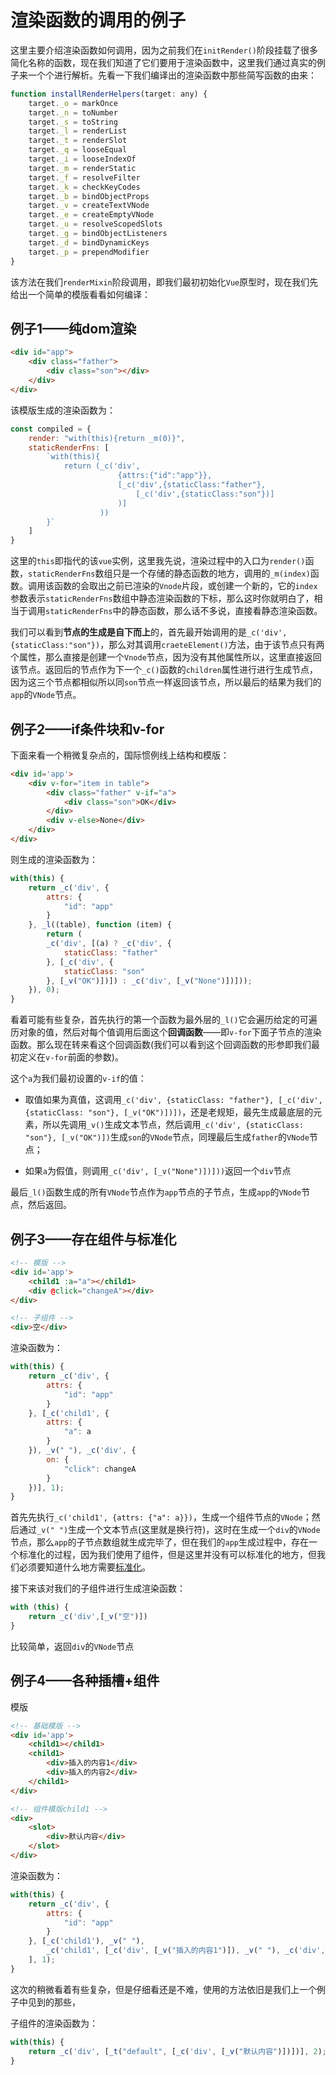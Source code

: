 # 渲染函数的调用的例子

这里主要介绍渲染函数如何调用，因为之前我们在`initRender()`阶段挂载了很多简化名称的函数，现在我们知道了它们要用于渲染函数中，这里我们通过真实的例子来一个个进行解析。先看一下我们编译出的渲染函数中那些简写函数的由来：

```js
function installRenderHelpers(target: any) {
    target._o = markOnce
    target._n = toNumber
    target._s = toString
    target._l = renderList
    target._t = renderSlot
    target._q = looseEqual
    target._i = looseIndexOf
    target._m = renderStatic
    target._f = resolveFilter
    target._k = checkKeyCodes
    target._b = bindObjectProps
    target._v = createTextVNode
    target._e = createEmptyVNode
    target._u = resolveScopedSlots
    target._g = bindObjectListeners
    target._d = bindDynamicKeys
    target._p = prependModifier
}
```

该方法在我们`renderMixin`阶段调用，即我们最初初始化`Vue`原型时，现在我们先给出一个简单的模版看看如何编译：

## 例子1——纯dom渲染

```html
<div id="app">
    <div class="father">
        <div class="son"></div>
    </div>
</div>
```

该模版生成的渲染函数为：

```js
const compiled = {
    render: "with(this){return _m(0)}",
    staticRenderFns: [
        `with(this){
            return (_c('div',
                        {attrs:{"id":"app"}},
                        [_c('div',{staticClass:"father"},
                            [_c('div',{staticClass:"son"})]
                        )]
                    ))
        }`
    ]
}
```

这里的`this`即指代的该`vue`实例，这里我先说，渲染过程中的入口为`render()`函数，`staticRenderFns`数组只是一个存储的静态函数的地方，调用的`_m(index)`函数。调用该函数的会取出之前已渲染的`Vnode`片段，或创建一个新的，它的`index`参数表示`staticRenderFns`数组中静态渲染函数的下标，那么这时你就明白了，相当于调用`staticRenderFns`中的静态函数，那么话不多说，直接看静态渲染函数。

我们可以看到**节点的生成是自下而上**的，首先最开始调用的是`_c('div',{staticClass:"son"})`，那么对其调用`craeteElement()`方法，由于该节点只有两个属性，那么直接是创建一个`Vnode`节点，因为没有其他属性所以，这里直接返回该节点。返回后的节点作为下一个`_c()`函数的`children`属性进行进行生成节点，因为这三个节点都相似所以同`son`节点一样返回该节点，所以最后的结果为我们的`app`的`VNode`节点。

## 例子2——if条件块和v-for

下面来看一个稍微复杂点的，国际惯例线上结构和模版：

```html
<div id='app'>
    <div v-for="item in table">
        <div class="father" v-if="a">
            <div class="son">OK</div>
        </div>
        <div v-else>None</div>
    </div>
</div>
```

则生成的渲染函数为：

```js
with(this) {
    return _c('div', {
        attrs: {
            "id": "app"
        }
    }, _l((table), function (item) {
        return (
        _c('div', [(a) ? _c('div', {
            staticClass: "father"
        }, [_c('div', {
            staticClass: "son"
        }, [_v("OK")])]) : _c('div', [_v("None")])]));
    }), 0);
}
```

看着可能有些复杂，首先执行的第一个函数为最外层的`_l()`它会遍历给定的可遍历对象的值，然后对每个值调用后面这个**回调函数**——即`v-for`下面子节点的渲染函数。那么现在转来看这个回调函数(我们可以看到这个回调函数的形参即我们最初定义在`v-for`前面的参数)。

这个`a`为我们最初设置的`v-if`的值：

+ 取值如果为真值，这调用`_c('div', {staticClass: "father"}, [_c('div', {staticClass: "son"}, [_v("OK")])])`，还是老规矩，最先生成最底层的元素，所以先调用`_v()`生成文本节点，然后调用`_c('div', {staticClass: "son"}, [_v("OK")])`生成`son`的`VNode`节点，同理最后生成`father`的`VNode`节点；

+ 如果`a`为假值，则调用`_c('div', [_v("None")])]))`返回一个`div`节点

最后`_l()`函数生成的所有`VNode`节点作为`app`节点的子节点，生成`app`的`VNode`节点，然后返回。

## 例子3——存在组件与标准化

```html
<!-- 模版 -->
<div id='app'>
    <child1 :a="a"></child1>
    <div @click="changeA"></div>
</div>

<!-- 子组件 -->
<div>空</div>
```

渲染函数为：

```js
with(this) {
    return _c('div', {
        attrs: {
            "id": "app"
        }
    }, [_c('child1', {
        attrs: {
            "a": a
        }
    }), _v(" "), _c('div', {
        on: {
            "click": changeA
        }
    })], 1);
}
```

首先先执行`_c('child1', {attrs: {"a": a}})`，生成一个组件节点的`VNode`；然后通过`_v(" ")`生成一个文本节点(这里就是换行符)，这时在生成一个`div`的`VNode`节点，那么`app`的子节点数组就生成完毕了，但在我们的`app`生成过程中，存在一个标准化的过程，因为我们使用了组件，但是这里并没有可以标准化的地方，但我们必须要知道什么地方需要[标准化](./../渲染函数中的方法/标准化节点/README.md)。

接下来该对我们的子组件进行生成渲染函数：

```js
with (this) {
    return _c('div',[_v("空")])
}
```

比较简单，返回`div`的`VNode`节点

## 例子4——各种插槽+组件

模版

```html
<!-- 基础模版 -->
<div id='app'>
    <child1></child1>
    <child1>
        <div>插入的内容1</div>
        <div>插入的内容2</div>
    </child1>
</div>

<!-- 组件模版child1 -->
<div>
    <slot>
        <div>默认内容</div>
    </slot>
</div>
```

渲染函数为：

```js
with(this) {
    return _c('div', {
        attrs: {
            "id": "app"
        }
    }, [_c('child1'), _v(" "),
        _c('child1', [_c('div', [_v("插入的内容1")]), _v(" "), _c('div', [_v("插入的内容2")])])
    ], 1);
}
```

这次的稍微看着有些复杂，但是仔细看还是不难，使用的方法依旧是我们上一个例子中见到的那些，

子组件的渲染函数为：

```js
with(this) {
    return _c('div', [_t("default", [_c('div', [_v("默认内容")])])], 2);
}
```
